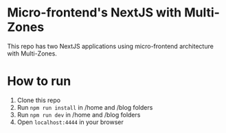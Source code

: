 # Micro-frontend's NextJS with Multi-Zones

This repo has two NextJS applications using micro-frontend architecture with Multi-Zones.

# How to run

1. Clone this repo
2. Run `npm run install` in /home and /blog folders
3. Run `npm run dev` in /home and /blog folders
4. Open `localhost:4444` in your browser